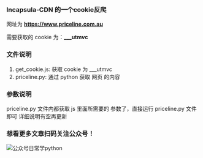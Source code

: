 ### Incapsula-CDN 的一个cookie反爬

网址为 **https://www.priceline.com.au**

需要获取的 cookie 为：**___utmvc**

### 文件说明
1. get_cookie.js: 获取 cookie 为 ___utmvc
2. priceline.py: 通过 python 获取 网页 的内容

### 参数说明
priceline.py 文件内都获取 js 里面所需要的 参数了，直接运行 priceline.py 文件即可
详细说明有空再更新

### 想看更多文章扫码关注公众号！
![公众号日常学python](https://user-gold-cdn.xitu.io/2019/2/22/169130346d926dc7?imageView2/0/w/1280/h/960/format/webp/ignore-error/1)